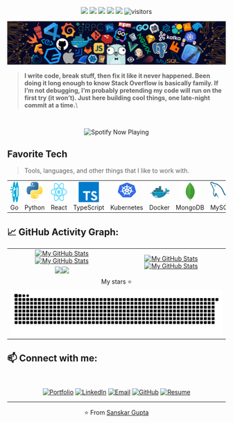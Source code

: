 <p align="center">
    <a href="https://github.com/Sanskargupta0/Sanskargupta0"><img src="https://img.shields.io/badge/status-updating-brightgreen.svg"></a>
    <a href="https://nodejs.org/"><img src="https://img.shields.io/badge/Node.js-20.x-339933?style=flat&logo=node.js"></a>
    <a href="https://github.com/Sanskargupta0/Sanskargupta0/graphs/contributors"><img src="https://img.shields.io/github/contributors/Sanskargupta0/Sanskargupta0?color=blue"></a>
    <a href="https://github.com/Sanskargupta0"><img src="https://img.shields.io/github/stars/Sanskargupta0"></a>
    <a href="https://github.com/Sanskargupta0/Sanskargupta0/network/members"><img src="https://img.shields.io/github/forks/Sanskargupta0/Sanskargupta0.svg?color=blue&logo=github"></a>
    <img src="https://visitor-badge.laobi.icu/badge?page_id=Sanskargupta0.Sanskargupta0" alt="visitors"/>
</p>

[![](./src/header_.png)](#)

> <b>I write code, break stuff, then fix it like it never happened. Been doing it long enough to know Stack Overflow is basically family. If I’m not debugging, I’m probably pretending my code will run on the first try (it won’t). Just here building cool things, one late-night commit at a time.</b>\

&nbsp;<div align="center">
<img src="https://spotify-github-profile.kittinanx.com/api/view.svg?uid=31ne3c5fannnnfr4vr24ba4tqime&cover_image=true&theme=default&show_offline=true&background_color=121212&interchange=true&bar_color_cover=true" alt="Spotify Now Playing" />
</div>

<h2 align="left" id="macropower-tech">Favorite Tech</h2>

> Tools, languages, and other things that I like to work with.

<table>
  <tr>
    <td align="center" width="96">
      <a href="#macropower-tech">
        <img src="./img/go-flat.svg" width="48" height="48" alt="Golang" />
      </a>
      <br>Go
    </td>
    <td align="center" width="96">
      <a href="#macropower-tech">
        <img src="./img/python-original.svg" width="48" height="48" alt="Python" />
      </a>
      <br>Python
    </td>
    <td align="center" width="96">
      <a href="#macropower-tech">
        <img src="./img/react-original.svg" width="48" height="48" alt="React" />
      </a>
      <br>React
    </td>
    <td align="center" width="96">
      <a href="#macropower-tech">
        <img src="./img/typescript-original.svg" width="48" height="48" alt="TypeScript" />
      </a>
      <br>TypeScript
    </td>
    <td align="center" width="96">
      <a href="#macropower-tech" >
        <img src="https://raw.githubusercontent.com/cncf/artwork/master/projects/kubernetes/icon/color/kubernetes-icon-color.svg" width="48" height="48" alt="Kubernetes" />
      </a>
      <br>Kubernetes
    </td>
    <td align="center" width="96"> 
      <a href="#macropower-tech" >
        <img src="./img/docker-original.svg" width="48" height="48" alt="Docker" />
      </a>
      <br>Docker
    </td>
    <td align="center"  width="96">
    <a href="#macropower-tech">
        <img src="https://raw.githubusercontent.com/devicons/devicon/master/icons/mongodb/mongodb-original.svg" width="48" height="48" alt="MongoDB" />
    </a>
    <br>MongoDB
    </td>
    <td align="center" width="96">
      <a href="#macropower-tech" >
        <img src="./img/mysql-original.svg" width="48" height="48" alt="MySQL" />
      </a>
      <br>MySQL
    </td>
  </tr>
</table>


## 📈 GitHub Activity Graph:

<table>
    <tr>
        <td align="center"><a href="https://github.com/Sanskargupta0#gh-light-mode-only"><img src="https://github-readme-stats.vercel.app/api?username=Sanskargupta0&show_icons=true&theme=default&include_all_commits=true#gh-light-mode-only" alt="My GitHub Stats"/></a><a href="https://github.com/Sanskargupta0#gh-dark-mode-only"><img src="https://github-readme-stats.vercel.app/api?username=Sanskargupta0&show_icons=true&theme=tokyonight&include_all_commits=true#gh-dark-mode-only" alt="My GitHub Stats"/></a></td>
        <td rowspan="2" align="center"><a href="https://github.com/Sanskargupta0#gh-light-mode-only"><img src="https://github-readme-stats.vercel.app/api/top-langs/?username=Sanskargupta0&theme=default&langs_count=8#gh-light-mode-only" alt="My GitHub Stats"/></a><a href="https://github.com/Sanskargupta0#gh-dark-mode-only"><img src="https://github-readme-stats.vercel.app/api/top-langs/?username=Sanskargupta0&theme=tokyonight&langs_count=8#gh-dark-mode-only" alt="My GitHub Stats"/></a></td>
    </tr>
    <tr>
        <td align="center"><a href="https://github.com/Sanskargupta0#gh-light-mode-only"><img src="https://github-readme-streak-stats.herokuapp.com/?user=Sanskargupta0&theme=default"/></a><a href="https://github.com/Sanskargupta0#gh-dark-mode-only"><img src="https://github-readme-streak-stats.herokuapp.com/?user=Sanskargupta0&theme=tokyonight"/></a></td>
    </tr>
    <tr><td colspan="2" align="center">My stars ⭐️ </td></tr>
    <tr>
        <td colspan="2" align="center">
            <img src="https://github.com/Sanskargupta0/Sanskargupta0/blob/output/github-snake-dark.svg" alt="GitHub Snake Animation"/>
        </td>
    </tr>
</table>

## 📫 Connect with me:
&nbsp;<div align="center">
[![Portfolio](https://img.shields.io/badge/-Portfolio-555?style=flat&logo=web&logoColor=white)](https://www.sanskargupta.dev/)
[![LinkedIn](https://img.shields.io/badge/-LinkedIn-555?style=flat&logo=linkedin)](https://linkedin.com/in/sanskar-gupta)
[![Email](https://img.shields.io/badge/-Email-555?style=flat&logo=gmail)](mailto:your.email@gmail.com)
[![GitHub](https://img.shields.io/badge/-GitHub-555?style=flat&logo=github)](https://github.com/Sanskargupta0)
[![Resume](https://img.shields.io/badge/-Download%20Resume-555?style=flat&logo=document&logoColor=white)](https://github.com/Sanskargupta0/Sanskargupta0/raw/main/Sanskar-Gupta.pdf)
</div>

---
<p align="center">⭐️ From <a href="https://github.com/Sanskargupta0">Sanskar Gupta</a></p>
